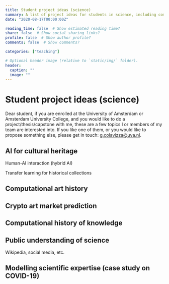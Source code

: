 ```yaml
---
title: Student project ideas (science)
summary: A list of project ideas for students in science, including computer science, data science, machine learning, etc.
date: "2020-08-17T00:00:00Z"

reading_time: false  # Show estimated reading time?
share: false  # Show social sharing links?
profile: false  # Show author profile?
comments: false  # Show comments?

categories: ["teaching"]

# Optional header image (relative to `static/img/` folder).
header:
  caption: ""
  image: ""
---
```


# Student project ideas (science)

Dear student, if you are enrolled at the University of Amsterdam or Amsterdam University College, and you would like to do a project/thesis/capstone with me, these are a few topics I or members of my team are interested into. If you like one of them, or you would like to propose something else, please get in touch: <g.colavizza@uva.nl>. 

## AI for cultural heritage

Human-AI interaction (hybrid AI)

Transfer learning for historical collections


## Computational art history


## Crypto art market prediction


## Computational history of knowledge


## Public understanding of science

Wikipedia, social media, etc.

## Modelling scientific expertise (case study on COVID-19)
